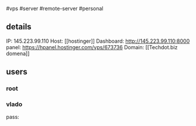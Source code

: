 #vps #server #remote-server #personal

## details

IP: 145.223.99.110
Host: [[hostinger]]
Dashboard: http://145.223.99.110:8000
panel: https://hpanel.hostinger.com/vps/673736
Domain: [[Techdot.biz domena]]

## users

### root

### vlado
pass: 